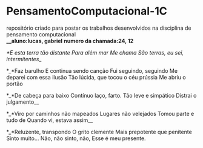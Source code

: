 # PensamentoComputacional-1C
repositório  criado para postar os trabalhos desenvolvidos na disciplina de pensamento computacional  
**__aluno:lucas, gabriel**
**numero da chamada:24, 12**

_*E esta terra tão distante
Para além mar
Me chama
São terras, eu sei, intermitentes__

*_*Faz barulho
E continua sendo canção
Fui seguindo, seguindo
Me deparei com essa ilusão
Tão lúcida, que tocou o céu prússia
Me abriu o portão

*_*De cabeça para baixo
Contínuo laço, farto.
Tão leve e simpático
Distrai o julgamento__

*_*Viro por caminhos não mapeados
Lugares não velejados
Tomou parte e tudo de
Quando vi, estava assim__

*_*Reluzente, transpondo
O grito clemente
Mais prepotente que penitente
Sinto muito… Não, não sinto, não,
Esse é meu presente.


